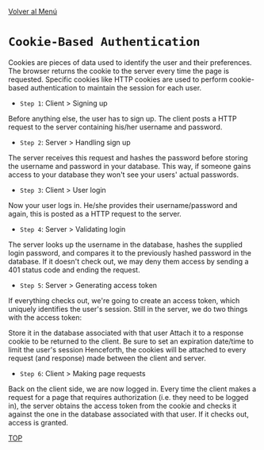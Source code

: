 [Volver al Menú](./root.md)

# `Cookie-Based Authentication`

Cookies are pieces of data used to identify the user and their preferences. The browser returns the cookie to the server every time the page is requested. Specific cookies like HTTP cookies are used to perform cookie-based authentication to maintain the session for each user.

- `Step 1`: Client > Signing up

Before anything else, the user has to sign up. The client posts a HTTP request to the server containing his/her username and password.

- `Step 2`: Server > Handling sign up

The server receives this request and hashes the password before storing the username and password in your database. This way, if someone gains access to your database they won't see your users' actual passwords.

- `Step 3`: Client > User login

Now your user logs in. He/she provides their username/password and again, this is posted as a HTTP request to the server.

- `Step 4`: Server > Validating login

The server looks up the username in the database, hashes the supplied login password, and compares it to the previously hashed password in the database. If it doesn't check out, we may deny them access by sending a 401 status code and ending the request.

- `Step 5`: Server > Generating access token

If everything checks out, we're going to create an access token, which uniquely identifies the user's session. Still in the server, we do two things with the access token:

Store it in the database associated with that user
Attach it to a response cookie to be returned to the client. Be sure to set an expiration date/time to limit the user's session
Henceforth, the cookies will be attached to every request (and response) made between the client and server.

- `Step 6`: Client > Making page requests

Back on the client side, we are now logged in. Every time the client makes a request for a page that requires authorization (i.e. they need to be logged in), the server obtains the access token from the cookie and checks it against the one in the database associated with that user. If it checks out, access is granted.

[TOP](#cookie-based-authentication)